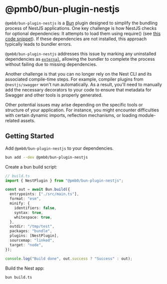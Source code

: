 # @pmb0/bun-plugin-nestjs

`@pmb0/bun-plugin-nestjs` is a [Bun](https://bun.sh/) plugin designed to simplify the bundling process of NestJS applications. One key challenge is how NestJS checks for optional dependencies: It attempts to load them using require() (see [this code snippet](https://github.com/nestjs/nest/blob/master/packages/core/helpers/optional-require.ts)). If these dependencies are not installed, this approach typically leads to bundler errors.

`@pmb0/bun-plugin-nestjs` addresses this issue by marking any uninstalled dependencies as [`external`](https://bun.sh/docs/bundler#external), allowing the bundler to complete the process without failing due to missing dependencies.

Another challenge is that you can no longer rely on the Nest CLI and its associated compile-time steps. For example, compiler plugins from `@nestjs/swagger` won't run automatically. As a result, you'll need to manually add the necessary decorators to your code to ensure that metadata for Swagger and other tools is properly generated.

Other potential issues may arise depending on the specific tools or structure of your application. For instance, you might encounter difficulties with certain dynamic imports, reflection mechanisms, or loading module-related assets.

## Getting Started

Add `@pmb0/bun-plugin-nestjs` to your dependencies.

```bash
bun add --dev @pmb0/bun-plugin-nestjs
```

Create a bun build script:

```ts
// build.ts
import { NestPlugin } from "@pmb0/bun-plugin-nestjs";

const out = await Bun.build({
  entrypoints: ["./src/main.ts"],
  format: "esm",
  minify: {
    identifiers: false,
    syntax: true,
    whitespace: true,
  },
  outdir: "/tmp/test",
  packages: "bundle",
  plugins: [NestPlugin],
  sourcemap: "linked",
  target: "node",
});

console.log("Build done", out.success ? "Success" : out);
```

Build the Nest app:

```bash
bun build.ts
```